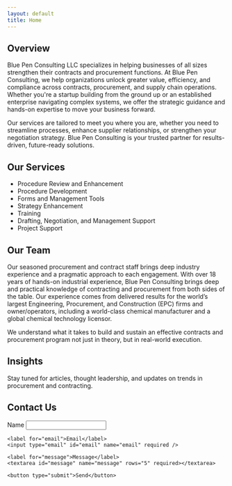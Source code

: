 ```yaml
---
layout: default
title: Home
---
```


<section id="overview">
  <h2>Overview</h2>
  <p>Blue Pen Consulting LLC specializes in helping businesses of all sizes strengthen their contracts and procurement functions. At Blue Pen Consulting, we help organizations unlock greater value, efficiency, and compliance across contracts, procurement, and supply chain operations. Whether you're a startup building from the ground up or an established enterprise navigating complex systems, we offer the strategic guidance and hands-on expertise to move your business forward.

Our services are tailored to meet you where you are, whether you need to streamline processes, enhance supplier relationships, or strengthen your negotiation strategy. Blue Pen Consulting is your trusted partner for results-driven, future-ready solutions.</p>
</section>

<section id="services" class="services">
  <h2>Our Services</h2>
  <ul>
    <li>Procedure Review and Enhancement</li>
    <li>Procedure Development</li>
    <li>Forms and Management Tools</li>
    <li>Strategy Enhancement</li>
    <li>Training</li>
    <li>Drafting, Negotiation, and Management Support</li>
    <li>Project Support</li>
  </ul>
</section>

<section id="team" class="team">
  <h2>Our Team</h2>
  <p>Our seasoned procurement and contract staff brings deep industry experience and a pragmatic approach to each engagement. With over 18 years of hands-on industrial experience, Blue Pen Consulting brings deep and practical knowledge of contracting and procurement from both sides of the table. Our experience comes from delivered results for the world’s largest Engineering, Procurement, and Construction (EPC) firms and owner/operators, including a world-class chemical manufacturer and a global chemical technology licensor.

We understand what it takes to build and sustain an effective contracts and procurement program not just in theory, but in real-world execution.</p>
</section>

<section id="insights" class="insights">
  <h2>Insights</h2>
  <p>Stay tuned for articles, thought leadership, and updates on trends in procurement and contracting.</p>
</section>

<section id="contact">
  <h2>Contact Us</h2>
    <form action="https://formspree.io/f/xjkrgvrg" method="POST">
    <input type="hidden" name="form-name" value="contact">
    <label for="name">Name</label>
    <input type="text" id="name" name="name" required />

    <label for="email">Email</label>
    <input type="email" id="email" name="email" required />

    <label for="message">Message</label>
    <textarea id="message" name="message" rows="5" required></textarea>

    <button type="submit">Send</button>
  </form>
</section>

